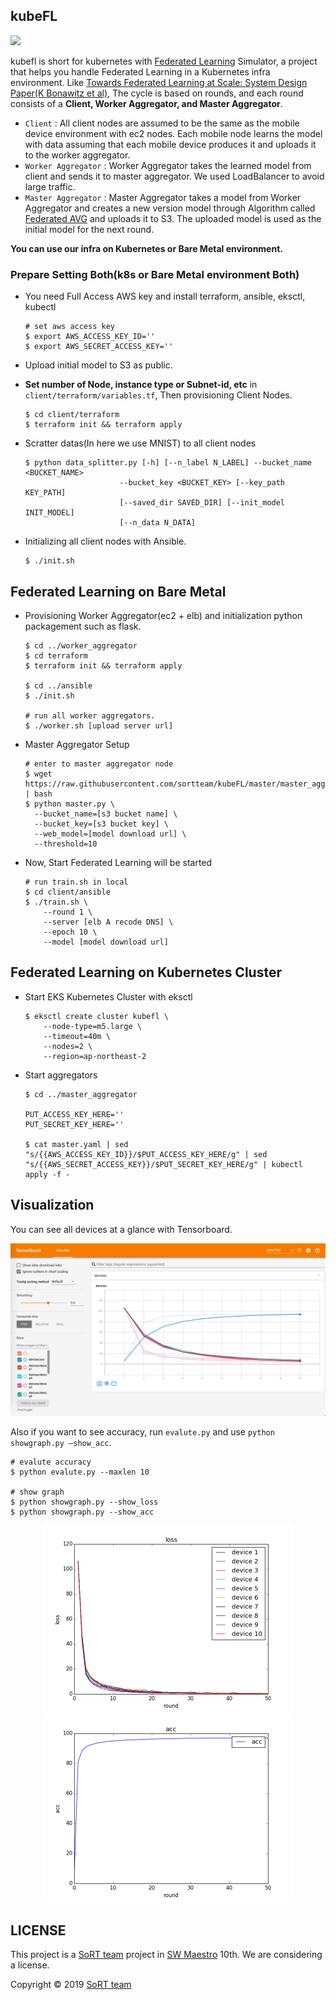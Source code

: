 ## kubeFL

![](gif/FL.gif)

kubefl is short for kubernetes with [Federated Learning](https://arxiv.org/abs/1610.05492) Simulator, a project that helps you handle Federated Learning in a Kubernetes infra environment. Like [Towards Federated Learning at Scale: System Design Paper(K Bonawitz et al)](https://arxiv.org/abs/1902.01046), The cycle is based on rounds, and each round consists of a **Client, Worker Aggregator, and Master Aggregator**.

- `Client` : All client nodes are assumed to be the same as the mobile device environment with ec2 nodes. Each mobile node learns the model with data assuming that each mobile device produces it and uploads it to the worker aggregator.
- `Worker Aggregator` : Worker Aggregator takes the learned model from client and sends it to master aggregator. We used LoadBalancer to avoid large traffic.
- `Master Aggregator` : Master Aggregator takes a model from Worker Aggregator and creates a new version model through Algorithm called [Federated AVG](https://ai.googleblog.com/2017/04/federated-learning-collaborative.html) and uploads it to S3. The uploaded model is used as the initial model for the next round.



**You can use our infra on Kubernetes or Bare Metal environment.**

### Prepare Setting Both(k8s or Bare Metal environment Both)

- You need Full Access AWS key and install terraform, ansible, eksctl, kubectl

  ```shell
  # set aws access key
  $ export AWS_ACCESS_KEY_ID=''
  $ export AWS_SECRET_ACCESS_KEY=''
  ```

- Upload initial model to S3 as public.

- **Set number of Node, instance type or Subnet-id, etc** in  `client/terraform/variables.tf`, Then provisioning Client Nodes.

  ```shell
  $ cd client/terraform
  $ terraform init && terraform apply
  ```

- Scratter datas(In here we use MNIST) to all client nodes

   ```shell
  $ python data_splitter.py [-h] [--n_label N_LABEL] --bucket_name <BUCKET_NAME>
                        --bucket_key <BUCKET_KEY> [--key_path KEY_PATH]
                        [--saved_dir SAVED_DIR] [--init_model INIT_MODEL]
                        [--n_data N_DATA]
  ```

- Initializing all client nodes with Ansible.

  ```shell
  $ ./init.sh
  ```



## Federated Learning on Bare Metal

- Provisioning Worker Aggregator(ec2 + elb) and initialization python packagement such as flask.

  ```shell
  $ cd ../worker_aggregator
  $ cd terraform
  $ terraform init && terraform apply
  
  $ cd ../ansible
  $ ./init.sh
  
  # run all worker aggregators.
  $ ./worker.sh [upload server url]
  ```

- Master Aggregator Setup

  ```shell
  # enter to master aggregator node
  $ wget https://raw.githubusercontent.com/sortteam/kubeFL/master/master_aggregator/init.sh | bash
  $ python master.py \
    --bucket_name=[s3 bucket name] \
    --bucket_key=[s3 bucket key] \
    --web_model=[model download url] \
    --threshold=10
  ```

- Now, Start Federated Learning will be started 

  ```shell
  # run train.sh in local
  $ cd client/ansible
  $ ./train.sh \
      --round 1 \
      --server [elb A recode DNS] \
      --epoch 10 \
      --model [model download url]
  ```



## Federated Learning on Kubernetes Cluster

- Start EKS Kubernetes Cluster with eksctl

  ```shell
  $ eksctl create cluster kubefl \
      --node-type=m5.large \
      --timeout=40m \
      --nodes=2 \
      --region=ap-northeast-2
  ```

- Start aggregators

  ```shell
  $ cd ../master_aggregator
  
  PUT_ACCESS_KEY_HERE=''
  PUT_SECRET_KEY_HERE=''
  
  $ cat master.yaml | sed "s/{{AWS_ACCESS_KEY_ID}}/$PUT_ACCESS_KEY_HERE/g" | sed "s/{{AWS_SECRET_ACCESS_KEY}}/$PUT_SECRET_KEY_HERE/g" | kubectl apply -f -
  ```

  

## Visualization

You can see all devices at a glance with Tensorboard.

![](gif/tensorboard.png)



Also if you want to see accuracy, run `evalute.py` and use `python showgraph.py —show_acc`.

```shell
# evalute accuracy
$ python evalute.py --maxlen 10

# show graph
$ python showgraph.py --show_loss
$ python showgraph.py --show_acc
```

<p align="center"><img src="gif/loss.png" width="400px"></img><img src="gif/acc.png" width="400px"></img></p>

## LICENSE

This project is a [SoRT team](https://github.com/sortteam) project in [SW Maestro](https://blog.naver.com/sw_maestro) 10th. We are considering a license.

Copyright &copy; 2019 [SoRT team](https://blog.naver.com/sw_maestro)

